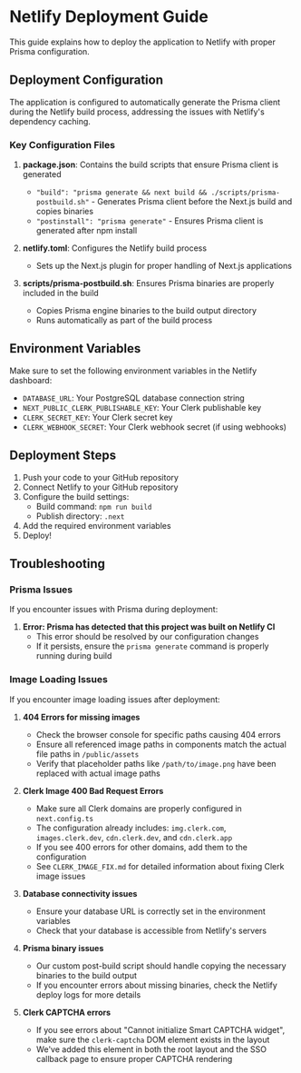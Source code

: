 # Netlify Deployment Guide

This guide explains how to deploy the application to Netlify with proper Prisma configuration.

## Deployment Configuration

The application is configured to automatically generate the Prisma client during the Netlify build process, addressing the issues with Netlify's dependency caching.

### Key Configuration Files

1. **package.json**: Contains the build scripts that ensure Prisma client is generated

   - `"build": "prisma generate && next build && ./scripts/prisma-postbuild.sh"` - Generates Prisma client before the Next.js build and copies binaries
   - `"postinstall": "prisma generate"` - Ensures Prisma client is generated after npm install

2. **netlify.toml**: Configures the Netlify build process

   - Sets up the Next.js plugin for proper handling of Next.js applications

3. **scripts/prisma-postbuild.sh**: Ensures Prisma binaries are properly included in the build
   - Copies Prisma engine binaries to the build output directory
   - Runs automatically as part of the build process

## Environment Variables

Make sure to set the following environment variables in the Netlify dashboard:

- `DATABASE_URL`: Your PostgreSQL database connection string
- `NEXT_PUBLIC_CLERK_PUBLISHABLE_KEY`: Your Clerk publishable key
- `CLERK_SECRET_KEY`: Your Clerk secret key
- `CLERK_WEBHOOK_SECRET`: Your Clerk webhook secret (if using webhooks)

## Deployment Steps

1. Push your code to your GitHub repository
2. Connect Netlify to your GitHub repository
3. Configure the build settings:
   - Build command: `npm run build`
   - Publish directory: `.next`
4. Add the required environment variables
5. Deploy!

## Troubleshooting

### Prisma Issues

If you encounter issues with Prisma during deployment:

1. **Error: Prisma has detected that this project was built on Netlify CI**
   - This error should be resolved by our configuration changes
   - If it persists, ensure the `prisma generate` command is properly running during build

### Image Loading Issues

If you encounter image loading issues after deployment:

1. **404 Errors for missing images**

   - Check the browser console for specific paths causing 404 errors
   - Ensure all referenced image paths in components match the actual file paths in `/public/assets`
   - Verify that placeholder paths like `/path/to/image.png` have been replaced with actual image paths

2. **Clerk Image 400 Bad Request Errors**

   - Make sure all Clerk domains are properly configured in `next.config.ts`
   - The configuration already includes: `img.clerk.com`, `images.clerk.dev`, `cdn.clerk.dev`, and `cdn.clerk.app`
   - If you see 400 errors for other domains, add them to the configuration
   - See `CLERK_IMAGE_FIX.md` for detailed information about fixing Clerk image issues

3. **Database connectivity issues**

   - Ensure your database URL is correctly set in the environment variables
   - Check that your database is accessible from Netlify's servers

4. **Prisma binary issues**
   - Our custom post-build script should handle copying the necessary binaries to the build output
   - If you encounter errors about missing binaries, check the Netlify deploy logs for more details
5. **Clerk CAPTCHA errors**
   - If you see errors about "Cannot initialize Smart CAPTCHA widget", make sure the `clerk-captcha` DOM element exists in the layout
   - We've added this element in both the root layout and the SSO callback page to ensure proper CAPTCHA rendering
